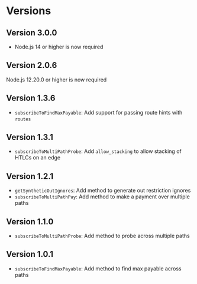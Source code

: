 # Versions

## Version 3.0.0

- Node.js 14 or higher is now required

## Version 2.0.6

Node.js 12.20.0 or higher is now required

## Version 1.3.6

- `subscribeToFindMaxPayable`: Add support for passing route hints with `routes`

## Version 1.3.1

- `subscribeToMultiPathProbe`: Add `allow_stacking` to allow stacking of HTLCs on an edge

## Version 1.2.1

- `getSyntheticOutIgnores`: Add method to generate out restriction ignores
- `subscribeToMultiPathPay`: Add method to make a payment over multiple paths

## Version 1.1.0

- `subscribeToMultiPathProbe`: Add method to probe across multiple paths

## Version 1.0.1

- `subscribeToFindMaxPayable`: Add method to find max payable across paths